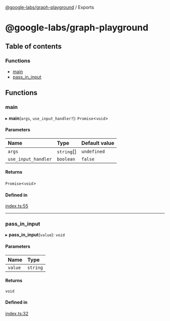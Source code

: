 [@google-labs/graph-playground](README.md) / Exports

# @google-labs/graph-playground

## Table of contents

### Functions

- [main](modules.md#main)
- [pass_in_input](modules.md#pass_in_input)

## Functions

### main

▸ **main**(`args`, `use_input_handler?`): `Promise`<`void`\>

#### Parameters

| Name                | Type       | Default value |
| :------------------ | :--------- | :------------ |
| `args`              | `string`[] | `undefined`   |
| `use_input_handler` | `boolean`  | `false`       |

#### Returns

`Promise`<`void`\>

#### Defined in

[index.ts:55](https://github.com/breadboard-ai/breadboard/blob/99919d5/seeds/graph-playground/src/index.ts#L55)

---

### pass_in_input

▸ **pass_in_input**(`value`): `void`

#### Parameters

| Name    | Type     |
| :------ | :------- |
| `value` | `string` |

#### Returns

`void`

#### Defined in

[index.ts:32](https://github.com/breadboard-ai/breadboard/blob/99919d5/seeds/graph-playground/src/index.ts#L32)
